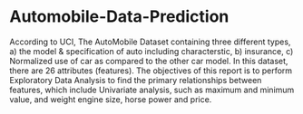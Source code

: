 # Automobile-Data-Prediction
According to UCI, The AutoMobile Dataset containing three different types, a) the model & specification of auto including characterstic, b) insurance, c) Normalized use of car as compared to the other car model. 
In this dataset, there are 26 attributes (features). The objectives of this report is to perform Exploratory Data Analysis to find the primary relationships between features, which include Univariate analysis, such as maximum and minimum value, and weight engine size, horse power and price.

